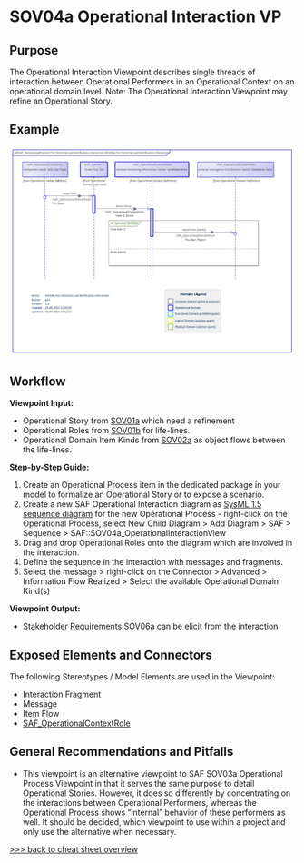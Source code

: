 # SOV04a Operational Interaction VP

## Purpose
The Operational Interaction Viewpoint describes single threads of interaction between Operational Performers in an Operational Context on an operational domain level. Note: The Operational Interaction Viewpoint may refine an Operational Story.

## Example
![SOV04a](../pics/SOV04a-example.png)

## Workflow
**Viewpoint Input:**
* Operational Story from [SOV01a](Operational-Story-Viewpoint.md) which need a refinement
* Operational Roles from [SOV01b](Operational-Context-Definition-Viewpoint.md) for life-lines.
* Operational Domain Item Kinds from [SOV02a](Operational-Domain-Item-Kind-Viewpoint.md) as object flows between the life-lines.

**Step-by-Step Guide:**
1.	Create an Operational Process item in the dedicated package in your model to formalize an Operational Story or to expose a scenario.
2.	Create a new SAF Operational Interaction diagram as [SysML 1.5 sequence diagram](https://sparxsystems.com/enterprise_architect_user_guide/16.1/modeling_languages/sysml-seq-diagram.html) for the new Operational Process - right-click on the Operational Process, select New Child Diagram > Add Diagram > SAF > Sequence > SAF::SOV04a_OperationalInteractionView
3.	Drag and drop Operational Roles onto the diagram which are involved in the interaction.
4.	Define the sequence in the interaction with messages and fragments.
5.	Select the message > right-click on the Connector > Advanced > Information Flow Realized > Select the available Operational Domain Kind(s)

**Viewpoint Output:**
* Stakeholder Requirements [SOV06a](Stakeholder-Requirements-Viewpoint.md) can be elicit from the interaction

## Exposed Elements and Connectors
The following Stereotypes / Model Elements are used in the Viewpoint:
* Interaction Fragment
* Message
* Item Flow
* [SAF_OperationalContextRole](https://saf.gfse.org/userdoc/stereotypes.html#saf_operationalcontextrole)

## General Recommendations and Pitfalls
* This viewpoint is an alternative viewpoint to SAF SOV03a Operational Process Viewpoint in that it serves the same purpose to detail Operational Stories. However, it does so differently by concentrating on the interactions between Operational Performers, whereas the Operational Process shows “internal” behavior of these performers as well. It should be decided, which viewpoint to use within a project and only use the alternative when necessary.

[>>> back to cheat sheet overview](../CheatSheet.md)
